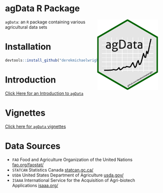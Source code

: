 agData R Package
================

<img src="hex_agData.png" align="right" width = "200px" />

`agData`: an `R` package containing various agricultural data sets

# Installation

``` r
devtools::install_github("derekmichaelwright/agData")
```

# Introduction

[Click Here for an Introduction to `agData`]()

# Vignettes

[Click here for `agData` vignettes]()

# Data Sources

  - `FAO` Food and Agriculture Organization of the United Nations
    [fao.org/faostat/](fao.org/faostat/)
  - `STATCAN` Statistics Canada [statcan.gc.ca/](statcan.gc.ca/)
  - `USDA` United States Department of Agriculture
    [usda.gov/](usda.gov/)
  - `ISAAA` International Service for the Acquisition of Agri-biotech
    Applications [isaaa.org/](isaaa.org/)
